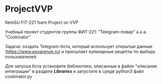 # ProjectVVP

KemSU FIT-221 1sem Project on VVP

Учебный проект студентов группы ФИТ-221: "Telegram-повар" а.к.а. "Cookinator"

Задача: создать Telegram-бота, который использует открытые данные (https://www.povarenok.ru) и присылает кулинарные рецепты по выбору пользователей.

Для запуска бота установите библиотеки, описанные в файле "описание интеграции" в разделе ***Libraries*** и запустите в среде python3 файл cookinator.py
